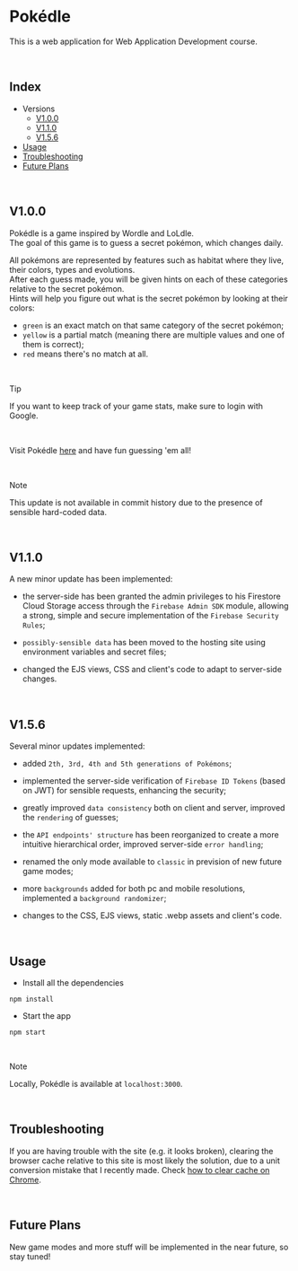 # Pokédle

This is a web application for Web Application Development course.

<br>

## Index

- Versions
  - [V1.0.0](#v100)
  - [V1.1.0](#v110)
  - [V1.5.6](#v156)
- [Usage](#usage)
- [Troubleshooting](#troubleshooting)
- [Future Plans](#future-plans)

<br>

## V1.0.0

Pokédle is a game inspired by Wordle and LoLdle.<br>
The goal of this game is to guess a secret pokémon, which changes daily.<br>

All pokémons are represented by features such as habitat where they live, their colors, types and evolutions.<br>
After each guess made, you will be given hints on each of these categories relative to the secret pokémon.<br>
Hints will help you figure out what is the secret pokémon by looking at their colors:<br>

- `green` is an exact match on that same category of the secret pokémon;<br>
- `yellow` is a partial match (meaning there are multiple values and one of them is correct);<br>
- `red` means there's no match at all.<br>

<br>

> [!TIP]
> If you want to keep track of your game stats, make sure to login with Google.

<br>

Visit Pokédle [here](https://pokedle.onrender.com/) and have fun guessing 'em all!

<br>

> [!NOTE]
> This update is not available in commit history due to the presence of sensible hard-coded data.

<br>

## V1.1.0

A new minor update has been implemented:<br>

- the server-side has been granted the admin privileges to his Firestore Cloud Storage access through the `Firebase Admin SDK` module,
  allowing a strong, simple and secure implementation of the `Firebase Security Rules`;<br>

- `possibly-sensible data` has been moved to the hosting site using environment variables and secret files;<br>

- changed the EJS views, CSS and client's code to adapt to server-side changes.

<br>

## V1.5.6

Several minor updates implemented:<br>

- added `2th, 3rd, 4th and 5th generations of Pokémons`;<br>

- implemented the server-side verification of `Firebase ID Tokens` (based on JWT) for sensible requests, enhancing the security;<br>

- greatly improved `data consistency` both on client and server, improved the `rendering` of guesses;<br>

- the `API endpoints' structure` has been reorganized to create a more intuitive hierarchical order, improved server-side `error handling`;<br>

- renamed the only mode available to `classic` in prevision of new future game modes;<br>

- more `backgrounds` added for both pc and mobile resolutions, implemented a `background randomizer`;<br>

- changes to the CSS, EJS views, static .webp assets and client's code.

<br>

## Usage

- Install all the dependencies

```
npm install
```

- Start the app

```
npm start
```

<br>

> [!NOTE]
> Locally, Pokédle is available at `localhost:3000`.

<br>

## Troubleshooting

If you are having trouble with the site (e.g. it looks broken), clearing the browser cache relative to this site is most likely the solution,
due to a unit conversion mistake that I recently made. Check [how to clear cache on Chrome](https://support.google.com/accounts/answer/32050?sjid=9309983268576311148-EU).

<br>

## Future Plans

New game modes and more stuff will be implemented in the near future, so stay tuned!

<br>
